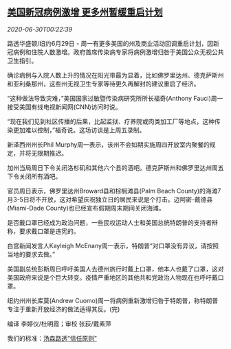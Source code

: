 <!--1593478581000-->
[美国新冠病例激增 更多州暂缓重启计划](https://cn.reuters.com/article/health-coronavirus-usaincrease-0629-mon-idCNKBS24101Q)
------

<div><i>2020-06-30T00:22:39</i></div><div class="StandardArticleBody_body"><p>路透华盛顿/纽约6月29日 - 周一有更多美国的州及商业活动回调重启计划，因新冠病例和住院人数激增。政府首席传染病专家将病例激增归咎于美国公众无视公共卫生指引。 </p><p>确诊病例与入院人数上升的情况在阳光带最为显着，比如佛罗里达州、德克萨斯州和亚利桑那州，这些州无视卫生专家等待更久再解封的建议重启了经济。 </p><p>“这种做法导致灾难，”美国国家过敏暨传染病研究所所长福奇(Anthony Fauci)周一接受美国有线电视新闻网(CNN)访问时说。 </p><p>“现在我们见到社区传播的后果，比起监狱、疗养院或肉类加工厂等地点，这种传染更加难以控制，”福奇说。这场访谈是上周五录制。 </p><p>新泽西州州长Phil Murphy周一表示，该州不会如期实施周四开放室内聚餐的规定，并将无限期推迟。  </p><p>加州当局周日下令关闭洛杉矶和其他六个县的酒吧。德克萨斯州和佛罗里达州周五下令关闭所有酒吧。 </p><p>官员周日表示，佛罗里达州Broward县和棕榈滩县(Palm Beach County)的海滩7月3-5日将不开放，这对希望庆祝独立日的居民来说是个打击。迈阿密-戴德县(Miami-Dade County)也已经宣布假期周末期间关闭海滩。 </p><p>是否戴口罩已经成为政治问题，一些民权运动人士和美国总统特朗普的支持者辩称，要求戴口罩是违宪的。 </p><p>白宫新闻发言人Kayleigh McEnany周一表示，特朗普“对口罩没有异议，请按照当地的要求去做。” </p><p>美国副总统彭斯周日呼吁美国人去德州旅行时戴上口罩，他本人也戴了口罩，这对美国政府来说是个巨大转变。疫情严重地区的其他共和党政治人物现在也呼吁戴口罩。 </p><p>纽约州州长库莫(Andrew Cuomo)周一将病例重新激增归咎于特朗普，称特朗普专注于重新开放经济的做法适得其反。(完)     </p><div class="Attribution_container"><div class="Attribution_attribution"><p class="Attribution_content">编译 李婷仪/杜明霞；审校 张荻/戴素萍 </p></div></div><div class="StandardArticleBody_trustBadgeContainer"><span class="StandardArticleBody_trustBadgeTitle">我们的标准：</span><span class="trustBadgeUrl"><a href="https://www.thomsonreuters.cn/content/dam/openweb/documents/pdf/china/brochures/about-us-1.pdf">汤森路透“信任原则”</a></span></div></div>
